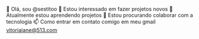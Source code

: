 
👋 Olá, sou @sestitoo
👀 Estou interessado em fazer projetos novos 
🌱 Atualmente estou aprendendo projetos
💞️ Estou procurando colaborar com a tecnologia 
📫 Como entrar em contato comigo em meu gmail vitoriaiane@513.com
